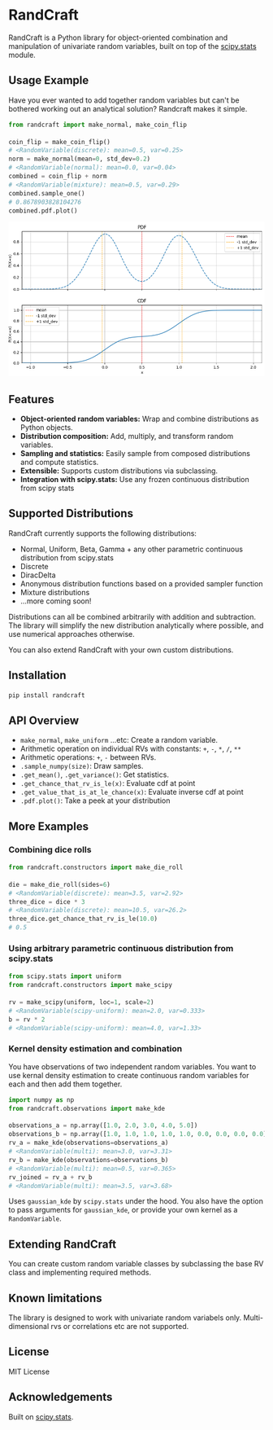 # RandCraft

RandCraft is a Python library for object-oriented combination and manipulation of univariate random variables, built on top of the [scipy.stats](https://docs.scipy.org/doc/scipy/reference/stats.html) module.


## Usage Example
Have you ever wanted to add together random variables but can't be bothered working out an analytical solution?
Randcraft makes it simple.

```python
from randcraft import make_normal, make_coin_flip

coin_flip = make_coin_flip()
# <RandomVariable(discrete): mean=0.5, var=0.25>
norm = make_normal(mean=0, std_dev=0.2)
# <RandomVariable(normal): mean=0.0, var=0.04>
combined = coin_flip + norm 
# <RandomVariable(mixture): mean=0.5, var=0.29>
combined.sample_one()
# 0.8678903828104276
combined.pdf.plot()
```
![Double normal](images/double_normal.png)


## Features

- **Object-oriented random variables:** Wrap and combine distributions as Python objects.
- **Distribution composition:** Add, multiply, and transform random variables.
- **Sampling and statistics:** Easily sample from composed distributions and compute statistics.
- **Extensible:** Supports custom distributions via subclassing.
- **Integration with scipy.stats:** Use any frozen continuous distribution from scipy stats

## Supported Distributions

RandCraft currently supports the following distributions:

- Normal, Uniform, Beta, Gamma + any other parametric continuous distribution from scipy.stats
- Discrete
- DiracDelta
- Anonymous distribution functions based on a provided sampler function
- Mixture distributions
- ...more coming soon!

Distributions can all be combined arbitrarily with addition and subtraction.
The library will simplify the new distribution analytically where possible, and use numerical approaches otherwise.

You can also extend RandCraft with your own custom distributions.

## Installation

```bash
pip install randcraft
```

## API Overview

- `make_normal`, `make_uniform` ...etc: Create a random variable.
- Arithmetic operation on individual RVs with constants: `+`, `-`, `*`, `/`, `**`
- Arithmetic operations: `+`, `-` between RVs.
- `.sample_numpy(size)`: Draw samples.
- `.get_mean()`, `.get_variance()`: Get statistics.
- `.get_chance_that_rv_is_le(x)`: Evaluate cdf at point
- `.get_value_that_is_at_le_chance(x)`: Evaluate inverse cdf at point
- `.pdf.plot()`: Take a peek at your distribution

## More Examples
### Combining dice rolls
```python
from randcraft.constructors import make_die_roll

die = make_die_roll(sides=6)
# <RandomVariable(discrete): mean=3.5, var=2.92>
three_dice = dice * 3
# <RandomVariable(discrete): mean=10.5, var=26.2>
three_dice.get_chance_that_rv_is_le(10.0)
# 0.5
```

### Using arbitrary parametric continuous distribution from scipy.stats
```python
from scipy.stats import uniform
from randcraft.constructors import make_scipy

rv = make_scipy(uniform, loc=1, scale=2)
# <RandomVariable(scipy-uniform): mean=2.0, var=0.333>
b = rv * 2
# <RandomVariable(scipy-uniform): mean=4.0, var=1.33>
```

### Kernel density estimation and combination
You have observations of two independent random variables. You want to use kernal density estimation to create continuous random variables for each and then add them together.
```python
import numpy as np
from randcraft.observations import make_kde

observations_a = np.array([1.0, 2.0, 3.0, 4.0, 5.0])
observations_b = np.array([1.0, 1.0, 1.0, 1.0, 1.0, 0.0, 0.0, 0.0, 0.0])
rv_a = make_kde(observations=observations_a)
# <RandomVariable(multi): mean=3.0, var=3.31>
rv_b = make_kde(observations=observations_b)
# <RandomVariable(multi): mean=0.5, var=0.365>
rv_joined = rv_a + rv_b
# <RandomVariable(multi): mean=3.5, var=3.68>
```
Uses `gaussian_kde` by `scipy.stats` under the hood. You also have the option to pass arguments for `gaussian_kde`, or provide your own kernel as a `RandomVariable`.

## Extending RandCraft

You can create custom random variable classes by subclassing the base RV class and implementing required methods.

## Known limitations

The library is designed to work with univariate random variabels only. Multi-dimensional rvs or correlations etc are not supported.

## License

MIT License

## Acknowledgements

Built on [scipy.stats](https://docs.scipy.org/doc/scipy/reference/stats.html).